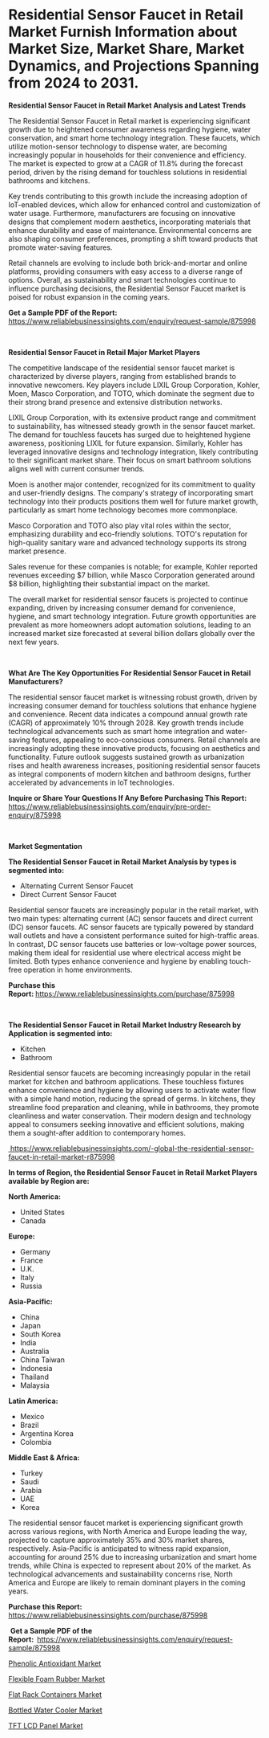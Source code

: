 <p><h1>Residential Sensor Faucet in Retail Market Furnish Information about Market Size, Market Share, Market Dynamics, and Projections Spanning from 2024 to 2031.</h1></p><p><strong>Residential Sensor Faucet in Retail Market Analysis and Latest Trends</strong></p>
<p><p>The Residential Sensor Faucet in Retail market is experiencing significant growth due to heightened consumer awareness regarding hygiene, water conservation, and smart home technology integration. These faucets, which utilize motion-sensor technology to dispense water, are becoming increasingly popular in households for their convenience and efficiency. The market is expected to grow at a CAGR of 11.8% during the forecast period, driven by the rising demand for touchless solutions in residential bathrooms and kitchens.</p><p>Key trends contributing to this growth include the increasing adoption of IoT-enabled devices, which allow for enhanced control and customization of water usage. Furthermore, manufacturers are focusing on innovative designs that complement modern aesthetics, incorporating materials that enhance durability and ease of maintenance. Environmental concerns are also shaping consumer preferences, prompting a shift toward products that promote water-saving features.</p><p>Retail channels are evolving to include both brick-and-mortar and online platforms, providing consumers with easy access to a diverse range of options. Overall, as sustainability and smart technologies continue to influence purchasing decisions, the Residential Sensor Faucet market is poised for robust expansion in the coming years.</p></p>
<p><strong>Get a Sample PDF of the Report:&nbsp;</strong> <a href="https://www.reliablebusinessinsights.com/enquiry/request-sample/875998">https://www.reliablebusinessinsights.com/enquiry/request-sample/875998</a></p>
<p>&nbsp;</p>
<p><strong>Residential Sensor Faucet in Retail Major Market Players</strong></p>
<p><p>The competitive landscape of the residential sensor faucet market is characterized by diverse players, ranging from established brands to innovative newcomers. Key players include LIXIL Group Corporation, Kohler, Moen, Masco Corporation, and TOTO, which dominate the segment due to their strong brand presence and extensive distribution networks.</p><p>LIXIL Group Corporation, with its extensive product range and commitment to sustainability, has witnessed steady growth in the sensor faucet market. The demand for touchless faucets has surged due to heightened hygiene awareness, positioning LIXIL for future expansion. Similarly, Kohler has leveraged innovative designs and technology integration, likely contributing to their significant market share. Their focus on smart bathroom solutions aligns well with current consumer trends.</p><p>Moen is another major contender, recognized for its commitment to quality and user-friendly designs. The company's strategy of incorporating smart technology into their products positions them well for future market growth, particularly as smart home technology becomes more commonplace.</p><p>Masco Corporation and TOTO also play vital roles within the sector, emphasizing durability and eco-friendly solutions. TOTO's reputation for high-quality sanitary ware and advanced technology supports its strong market presence.</p><p>Sales revenue for these companies is notable; for example, Kohler reported revenues exceeding $7 billion, while Masco Corporation generated around $8 billion, highlighting their substantial impact on the market.</p><p>The overall market for residential sensor faucets is projected to continue expanding, driven by increasing consumer demand for convenience, hygiene, and smart technology integration. Future growth opportunities are prevalent as more homeowners adopt automation solutions, leading to an increased market size forecasted at several billion dollars globally over the next few years.</p></p>
<p>&nbsp;</p>
<p><strong>What Are The Key Opportunities For Residential Sensor Faucet in Retail Manufacturers?</strong></p>
<p><p>The residential sensor faucet market is witnessing robust growth, driven by increasing consumer demand for touchless solutions that enhance hygiene and convenience. Recent data indicates a compound annual growth rate (CAGR) of approximately 10% through 2028. Key growth trends include technological advancements such as smart home integration and water-saving features, appealing to eco-conscious consumers. Retail channels are increasingly adopting these innovative products, focusing on aesthetics and functionality. Future outlook suggests sustained growth as urbanization rises and health awareness increases, positioning residential sensor faucets as integral components of modern kitchen and bathroom designs, further accelerated by advancements in IoT technologies.</p></p>
<p><strong>Inquire or Share Your Questions If Any Before Purchasing This Report:</strong> <a href="https://www.reliablebusinessinsights.com/enquiry/pre-order-enquiry/875998">https://www.reliablebusinessinsights.com/enquiry/pre-order-enquiry/875998</a></p>
<p>&nbsp;</p>
<p><strong>Market Segmentation</strong></p>
<p><strong>The Residential Sensor Faucet in Retail Market Analysis by types is segmented into:</strong></p>
<p><ul><li>Alternating Current Sensor Faucet</li><li>Direct Current Sensor Faucet</li></ul></p>
<p><p>Residential sensor faucets are increasingly popular in the retail market, with two main types: alternating current (AC) sensor faucets and direct current (DC) sensor faucets. AC sensor faucets are typically powered by standard wall outlets and have a consistent performance suited for high-traffic areas. In contrast, DC sensor faucets use batteries or low-voltage power sources, making them ideal for residential use where electrical access might be limited. Both types enhance convenience and hygiene by enabling touch-free operation in home environments.</p></p>
<p><strong>Purchase this Report:&nbsp;</strong><a href="https://www.reliablebusinessinsights.com/purchase/875998">https://www.reliablebusinessinsights.com/purchase/875998</a></p>
<p>&nbsp;</p>
<p><strong>The Residential Sensor Faucet in Retail Market Industry Research by Application is segmented into:</strong></p>
<p><ul><li>Kitchen</li><li>Bathroom</li></ul></p>
<p><p>Residential sensor faucets are becoming increasingly popular in the retail market for kitchen and bathroom applications. These touchless fixtures enhance convenience and hygiene by allowing users to activate water flow with a simple hand motion, reducing the spread of germs. In kitchens, they streamline food preparation and cleaning, while in bathrooms, they promote cleanliness and water conservation. Their modern design and technology appeal to consumers seeking innovative and efficient solutions, making them a sought-after addition to contemporary homes.</p></p>
<p><a href="https://www.reliablebusinessinsights.com/-global-the-residential-sensor-faucet-in-retail-market-r875998">&nbsp;https://www.reliablebusinessinsights.com/-global-the-residential-sensor-faucet-in-retail-market-r875998</a></p>
<p><strong>In terms of Region, the Residential Sensor Faucet in Retail Market Players available by Region are:</strong></p>
<p>
    <p> <strong> North America: </strong>
        <ul>
            <li>United States</li>
            <li>Canada</li>
        </ul>
        </p> 
    <p> <strong> Europe: </strong>
        <ul>
            <li>Germany</li>
            <li>France</li>
            <li>U.K.</li>
            <li>Italy</li>
            <li>Russia</li>
        </ul>
        </p> 
    <p> <strong> Asia-Pacific: </strong>
        <ul>
            <li>China</li>
            <li>Japan</li>
            <li>South Korea</li>
            <li>India</li>
            <li>Australia</li>
            <li>China Taiwan</li>
            <li>Indonesia</li>
            <li>Thailand</li>
            <li>Malaysia</li>
        </ul>
        </p> 
    <p> <strong> Latin America: </strong>
        <ul>
            <li>Mexico</li>
            <li>Brazil</li>
            <li>Argentina Korea</li>
            <li>Colombia</li>
        </ul>
        </p> 
    <p> <strong> Middle East & Africa: </strong>
        <ul>
            <li>Turkey</li>
            <li>Saudi</li>
            <li>Arabia</li>
            <li>UAE</li>
            <li>Korea</li>
        </ul>
    </p>
    </p>
<p><p>The residential sensor faucet market is experiencing significant growth across various regions, with North America and Europe leading the way, projected to capture approximately 35% and 30% market shares, respectively. Asia-Pacific is anticipated to witness rapid expansion, accounting for around 25% due to increasing urbanization and smart home trends, while China is expected to represent about 20% of the market. As technological advancements and sustainability concerns rise, North America and Europe are likely to remain dominant players in the coming years.</p></p>
<p><strong>Purchase this Report: </strong><a href="https://www.reliablebusinessinsights.com/purchase/875998">https://www.reliablebusinessinsights.com/purchase/875998</a></p>
<p>&nbsp;<strong>Get a Sample PDF of the Report:&nbsp;&nbsp;</strong><a href="https://www.reliablebusinessinsights.com/enquiry/request-sample/875998">https://www.reliablebusinessinsights.com/enquiry/request-sample/875998</a></p>
<p><strong></strong></p>
<p><p><a href="https://www.linkedin.com/pulse/phenolic-antioxidant-market-size-growth-industry-analysis-segmentation-2lt5c?trackingId=QBsJa2EvTXeeobsrlXL1GQ%3D%3D">Phenolic Antioxidant Market</a></p><p><a href="https://www.linkedin.com/pulse/in-depth-analysis-global-flexible-foam-rubber-market-scope-nvd2c?trackingId=J%2F5%2Be9VNRKCQyTKNQcXIzQ%3D%3D">Flexible Foam Rubber Market</a></p><p><a href="https://www.linkedin.com/pulse/flat-rack-containers-market-global-regional-analysis-2024-2031-o9o0e?trackingId=CG3yMq3mSAWTp7lg2DRWjQ%3D%3D">Flat Rack Containers Market</a></p><p><a href="https://www.linkedin.com/pulse/bottled-water-cooler-market-global-regional-analysis-mfsee?trackingId=ZP0VrnSRRIqnSs7uBEUX2g%3D%3D">Bottled Water Cooler Market</a></p><p><a href="https://www.linkedin.com/pulse/global-tft-lcd-panel-market-opportunities-forecast-gezgc?trackingId=7CaLR5F3TomIicIg5vpbpA%3D%3D">TFT LCD Panel Market</a></p></p>